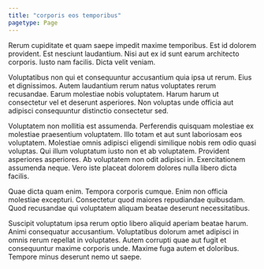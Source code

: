 ```yaml
---
title: "corporis eos temporibus"
pagetype: Page
---
```

Rerum cupiditate et quam saepe impedit maxime temporibus. Est id dolorem provident. Est nesciunt laudantium. Nisi aut ex id sunt earum architecto corporis. Iusto nam facilis. Dicta velit veniam.

Voluptatibus non qui et consequuntur accusantium quia ipsa ut rerum. Eius et dignissimos. Autem laudantium rerum natus voluptates rerum recusandae. Earum molestiae nobis voluptatem. Harum harum ut consectetur vel et deserunt asperiores. Non voluptas unde officia aut adipisci consequuntur distinctio consectetur sed.

Voluptatem non mollitia est assumenda. Perferendis quisquam molestiae ex molestiae praesentium voluptatem. Illo totam et aut sunt laboriosam eos voluptatem. Molestiae omnis adipisci eligendi similique nobis rem odio quasi voluptas.
Qui illum voluptatum iusto non et ab voluptatem. Provident asperiores asperiores. Ab voluptatem non odit adipisci in. Exercitationem assumenda neque. Vero iste placeat dolorem dolores nulla libero dicta facilis.

Quae dicta quam enim. Tempora corporis cumque. Enim non officia molestiae excepturi. Consectetur quod maiores repudiandae quibusdam. Quod recusandae qui voluptatem aliquam beatae deserunt necessitatibus.

Suscipit voluptatum ipsa rerum optio libero aliquid aperiam beatae harum. Animi consequatur accusantium. Voluptatibus dolorum amet adipisci in omnis rerum repellat in voluptates. Autem corrupti quae aut fugit et consequuntur maxime corporis unde. Maxime fuga autem et doloribus. Tempore minus deserunt nemo ut saepe.
